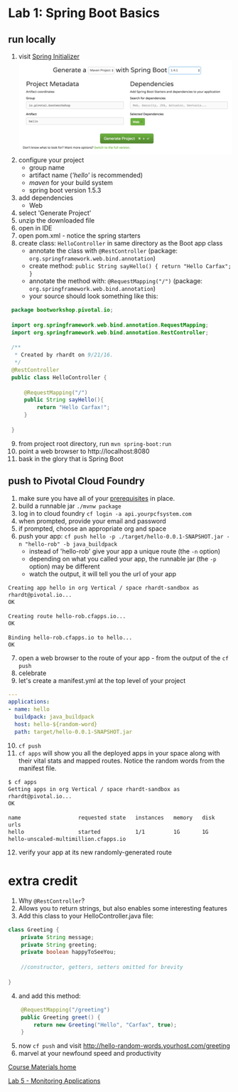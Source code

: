 # Lab 1: Spring Boot Basics

## run locally
1. visit [Spring Initializer](http://start.spring.io)
![](../../Common/images/lab1_boot.png)
2. configure your project
   * group name
   * artifact name (*_'hello'_* is recommended)
   * *_maven_* for your build system
   * spring boot version 1.5.3
3. add dependencies
   * Web
4. select 'Generate Project'
5. unzip the downloaded file
6. open in IDE
7. open pom.xml - notice the spring starters
8. create class: `HelloController` in same directory as the Boot app class
   * annotate the class with `@RestController` (package: `org.springframework.web.bind.annotation`)
   * create method: `public String sayHello() { return "Hello Carfax"; }`
   * annotate the method with: `@RequestMapping("/")` (package: `org.springframework.web.bind.annotation`)
   * your source should look something like this:
```java
 package bootworkshop.pivotal.io;

 import org.springframework.web.bind.annotation.RequestMapping;
 import org.springframework.web.bind.annotation.RestController;

 /**
  * Created by rhardt on 9/21/16.
  */
 @RestController
 public class HelloController {

     @RequestMapping("/")
     public String sayHello(){
         return "Hello Carfax!";
     }

 }
```


9. from project root directory, run `mvn spring-boot:run`
10. point a web browser to http://localhost:8080
11. bask in the glory that is Spring Boot

## push to Pivotal Cloud Foundry
1. make sure you have all of your [prerequisites](https://github.com/phopper-pivotal/PCF-Workshop-Carfax/#pre-requisites) in place.
2. build a runnable jar `./mvnw package`
3. log in to cloud foundry `cf login -a api.yourpcfsystem.com`
4. when prompted, provide your email and password
5. if prompted, choose an appropriate org and space
6. push your app:  `cf push hello -p ./target/hello-0.0.1-SNAPSHOT.jar -n "hello-rob" -b java_buildpack`
   * instead of 'hello-rob' give your app a unique route (the `-n` option)
   * depending on what you called your app, the runnable jar (the `-p` option) may be different
   * watch the output, it will tell you the url of your app
```
Creating app hello in org Vertical / space rhardt-sandbox as rhardt@pivotal.io...
OK

Creating route hello-rob.cfapps.io...
OK

Binding hello-rob.cfapps.io to hello...
OK
```
7. open a web browser to the route of your app - from the output of the `cf push`
8. celebrate
9. let's create a manifest.yml at the top level of your project
```yml
---
applications:
- name: hello
  buildpack: java_buildpack
  host: hello-${random-word}
  path: target/hello-0.0.1-SNAPSHOT.jar
```
10. `cf push`
11. `cf apps` will show you all the deployed apps in your space along with their vital stats and mapped routes.  Notice the random words from the manifest file.
```
$ cf apps
Getting apps in org Vertical / space rhardt-sandbox as rhardt@pivotal.io...
OK

name                  requested state   instances   memory   disk   urls
hello                 started           1/1         1G       1G     hello-unscaled-multimillion.cfapps.io
```
12. verify your app at its new randomly-generated route

# extra credit
1.  Why `@RestController`?
2. Allows you to return strings, but also enables some interesting features
3. Add this class to your HelloController.java file:
```java
class Greeting {
    private String message;
    private String greeting;
    private boolean happyToSeeYou;

    //constructor, getters, setters omitted for brevity

}
```
4.  and add this method:
```java
    @RequestMapping("/greeting")
    public Greeting greet() {
        return new Greeting("Hello", "Carfax", true);
    }
```
5. now `cf push` and visit http://hello-random-words.yourhost.com/greeting
6. marvel at your newfound speed and productivity

[Course Materials home](../../README.md#course-materials)

[Lab 5 - Monitoring Applications](../lab05_spring_actuator/README.md)
